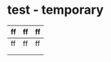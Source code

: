 # test - temporary

| ff | ff | ff |
| -- | -- | -- |
| ff | ff | ff |
|    |    |    |
|    |    |    |
